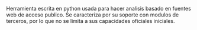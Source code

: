 Herramienta escrita en python usada para hacer analisis basado en fuentes web de acceso publico. Se caracteriza por su soporte con modulos de terceros, por  lo que no se limita a sus capacidades oficiales iniciales.